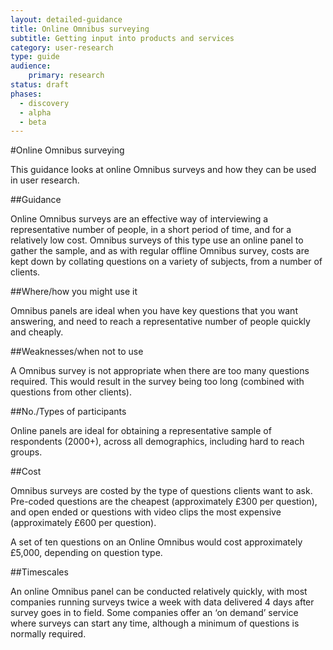 ```yaml
---
layout: detailed-guidance
title: Online Omnibus surveying
subtitle: Getting input into products and services
category: user-research
type: guide
audience: 
    primary: research 
status: draft
phases:
  - discovery
  - alpha
  - beta
---
```

    
#Online Omnibus surveying

This guidance looks at online Omnibus surveys and how they can be used in user research.

##Guidance

Online Omnibus surveys are an effective way of interviewing a representative number of people, in a short period of time, and for a relatively low cost. Omnibus surveys of this type use an online panel to gather the sample, and as with regular offline Omnibus survey, costs are kept down by collating questions on a variety of subjects, from a number of clients. 

##Where/how you might use it

Omnibus panels are ideal when you have key questions that you want answering, and need to reach a representative number of people quickly and cheaply.

##Weaknesses/when not to use

A Omnibus survey is not appropriate when there are too many questions required. This would result in the survey being too long (combined with questions from other clients).

##No./Types of participants

Online panels are ideal for obtaining a representative sample of respondents (2000+), across all demographics, including hard to reach groups.

##Cost

Omnibus surveys are costed by the type of questions clients want to ask. Pre-coded questions are the cheapest (approximately £300 per question), and open ended or questions with video clips the most expensive (approximately £600 per question).

A set of ten questions on an Online Omnibus would cost approximately £5,000, depending on question type.

##Timescales

An online Omnibus panel can be conducted relatively quickly, with most companies running surveys twice a week with data delivered 4 days after survey goes in to field. Some companies offer an ‘on demand’ service where surveys can start any time, although a minimum of questions is normally required.
